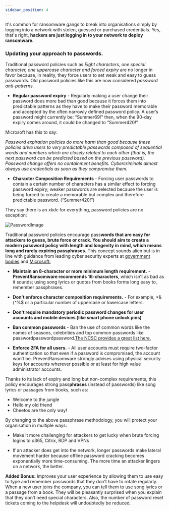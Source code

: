 ```yaml
---
sidebar_position: 4
---
```


It's common for ransomware gangs to break into organisations simply by logging into a network with stolen, guessed or purchased credentials. Yes, that's right, **hackers are just logging in to your network to deploy ransomware.** 


### Updating your approach to passwords.

Traditional password policies such as _Eight characters, one special character, one uppercase character and forced expiry_ are no longer in favor because, in reality, they force users to set weak and easy to guess passwords. Old password policies like this are now considered _password anti-patterns._ 

- **Regular password expiry** - Regularly making a user change their password does more bad than good because it forces them into predictable patterns as they have to make their password memorable and accepted by the often narrowly defined password policy. A user’s password might currently be: “Summer69!” then, when the 90-day expiry comes around, it could be changed to “Summer420!”   

Microsoft has this to say:  
  
_Password expiration policies do more harm than good because these policies drive users to very predictable passwords composed of sequential words and numbers which are closely related to each other (that is, the next password can be predicted based on the previous password). Password change offers no containment benefits. Cybercriminals almost always use credentials as soon as they compromise them._  

- **Character Composition Requirements** - Forcing user passwords to contain a certain number of characters has a similar effect to forcing password expiry; weaker passwords are selected because the user is being forced to create a memorable but complex and therefore predictable password. (“Summer420!”)


They say there is an xkdc for everything, password policies are no exception:  

![PasswordImage][image-1]


Traditional password policies encourage  pass**words **that are easy for attackers to guess, brute force or crack. You should aim to create a modern password policy with length and longevity in mind, which means long and rarely expiring pass**phrases.** This concept sounds alien but is in line with guidance from leading cyber security experts at [government bodies][1] and [Microsoft:][2]

- **Maintain an 8-character or more minimum length requirement.** - **PreventRansomware recommends 16-characters**, which isn’t as bad as it sounds; using song lyrics or quotes from books forms long easy to, remember passphrases.

- **Don't enforce character composition requirements.** - For example, \*&(^%$ or a particular number of uppercase or lowercase letters.

- **Don't require mandatory periodic password changes for user accounts and mobile devices (like smart phone unlock pins)**

- **Ban common passwords** - Ban the use of common words like the names of seasons, celebrities and top common passwords like passwordpasswordpassword.[The NCSC provides a great list here.][3]

- **Enforce 2FA for all users.** - All user accounts must require two-factor authentication so that even if a password is compromised, the account won’t be. PreventRansomware strongly advises using physical security keys for accounts wherever possible or at least for high value administrator accounts. 

Thanks to its lack of expiry and long but non-complex requirements, this policy encourages strong pass**phrases** (instead of passwords) like song lyrics or passages from books, such as:

- Welcome to the jungle
- Hello my old friend
- Cheetos are the only way!

By changing to the above passphrase methodology, you will protect your organisation in multiple ways:

- Make it more challenging for attackers to get lucky when brute forcing logins to o365, Citrix, RDP and VPNs

- If an attacker does get into the network, longer passwords make lateral movement harder because offline password cracking becomes exponentially more time-consuming. The more time an attacker lingers on a network, the better.

**Added Bonus:** Improves your user experience by allowing them to use easy to type and remember passwords that they don’t have to rotate regularly. When a new user joins the company, you can tell them to use song lyrics or a passage from a book. They will be pleasantly surprised when you explain that they don’t need special characters. Also, the number of password reset tickets coming to the helpdesk will undoubtedly be reduced.








[1]:	https://www.ncsc.gov.uk/blog-post/the-logic-behind-three-random-words
[2]:	https://docs.microsoft.com/en-us/microsoft-365/admin/misc/password-policy-recommendations?view=o365-worldwide#password-guidelines-for-administrators
[3]:	https://www.ncsc.gov.uk/blog-post/passwords-passwords-everywhere

[image-1]:	https://imgs.xkcd.com/comics/password_strength.png
